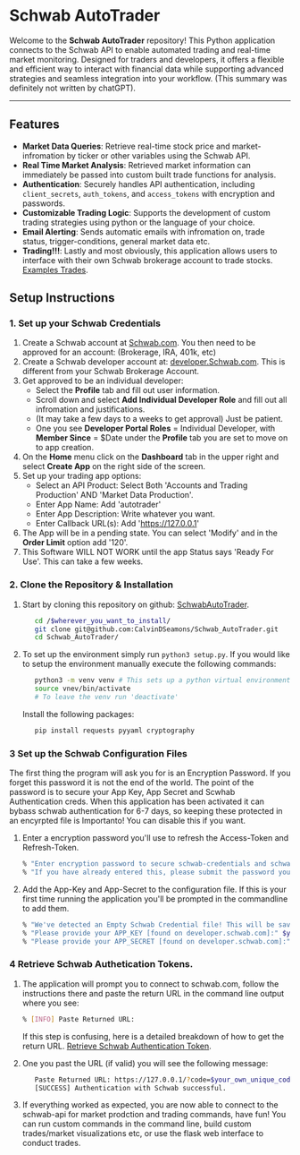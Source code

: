 # Schwab AutoTrader

Welcome to the **Schwab AutoTrader** repository!  This Python application connects to the Schwab API to enable automated trading and real-time market monitoring. Designed for traders and developers, it offers a flexible and efficient way to interact with financial data while supporting advanced strategies and seamless integration into your workflow. (This summary was definitely not written by chatGPT).

---

## Features

- **Market Data Queries**: Retrieve real-time stock price and market-infromation by ticker or other variables using the Schwab API.
- **Real Time Market Analysis**: Retrieved market information can immediately be passed into custom built trade functions for analysis.
- **Authentication**: Securely handles API authentication, including `client_secrets`, `auth_tokens`, and `access_tokens` with encryption and passwords.
- **Customizable Trading Logic**: Supports the development of custom trading strategies using python or the language of your choice.
- **Email Alerting**: Sends automatic emails with infromation on, trade status, trigger-conditions, general market data etc. 
- **Trading!!!**: Lastly and most obviously, this application allows users to interface with their own Schwab brokerage account to trade stocks. [Examples Trades](docs/orderform.md).

## Setup Instructions

### 1. Set up your Schwab Credentials 
 1) Create a Schwab account at [Schwab.com](https://www.schwab.com/client-home). You then need to be approved for an account: (Brokerage, IRA, 401k, etc)
 2) Create a Schwab developer account at: [developer.Schwab.com](https://developer.schwab.com). This is different from your Schwab Brokerage Account.
 3) Get approved to be an individual developer:
    * Select the **Profile** tab and fill out user information. 
    * Scroll down and select **Add Individual Developer Role** and fill out all infromation and justifications. 
    * (It may take a few days to a weeks to get approval) Just be patient. 
    * One you see **Developer Portal Roles** = Individual Developer, with **Member Since** = $Date under the **Profile** tab you are set to move on to app creation.  
 4) On the **Home** menu click on the **Dashboard** tab in the upper right and select **Create App** on the right side of the screen.
 5) Set up your trading app options:
    * Select an API Product: Select Both 'Accounts and Trading Production' AND 'Market Data Production'. 
    * Enter App Name: Add 'autotrader'
    * Enter App Description: Write whatever you want.
    * Enter Callback URL(s): Add 'https://127.0.0.1'
 6) The App will be in a pending state. You can select 'Modify' and in the **Order Limit** option add '120'. 
 7) This Software WILL NOT WORK until the app Status says 'Ready For Use'. This can take a few weeks. 



### 2. Clone the Repository & Installation
   1) Start by cloning this repository on github: [SchwabAutoTrader](https://github.com/CalvinDSeamons/Schwab_AutoTrader.git).

      ```bash
         cd /$wherever_you_want_to_install/
         git clone git@github.com:CalvinDSeamons/Schwab_AutoTrader.git
         cd Schwab_AutoTrader/
      ```
   2) To set up the environment simply run ```python3 setup.py```.
      If you would like to setup the environment manually execute the following commands:
      ```bash
         python3 -m venv venv # This sets up a python virtual environment
         source vnev/bin/activate
         # To leave the venv run 'deactivate'
      ```
      Install the following packages:
      ```bash
         pip install requests pyyaml cryptography 
      ```

### 3 Set up the Schwab Configuration Files
   The first thing the program will ask you for is an Encryption Password. If you forget this password it is not the end of the world. The point of the password is to secure your App Key, App Secret and Scwhab Authentication creds.
   When this application has been activated it can bybass schwab authentication for 6-7 days, so keeping these protected in an encyrpted file is Importanto! You can disable this if you want. 
   1) Enter a encryption password you'll use to refresh the Access-Token and Refresh-Token.
      ```bash
      % "Enter encryption password to secure schwab-credentials and schwab-tokens."
      % "If you have already entered this, please submit the password you set:" $Your_password
      ```
   2) Add the App-Key and App-Secret to the configuration file. If this is your first time running the application you'll be prompted in the commandline to add them.
      ```bash
      % "We've detected an Empty Schwab Credential file! This will be saved in an encryped file at ~/.schwab_auto_trader/schwab-credentials.yaml"
      % "Please provide your APP_KEY [found on developer.schwab.com]:" $your_app_key
      % "Please provide your APP_SECRET [found on developer.schwab.com]:" $your_app_secret
      ```

### 4 Retrieve Schwab Authetication Tokens. 
   1) The application will prompt you to connect to schwab.com, follow the instructions there and paste the return URL in the command line output where you see: 
      ```bash
      % [INFO] Paste Returned URL:
      ```
      If this step is confusing, here is a detailed breakdown of how to get the return URL. [Retrieve Schwab Authentication Token](docs/schwab-authentication.md).

   2) One you past the URL (if valid) you will see the following message: 
      ```bash
         Paste Returned URL: https://127.0.0.1/?code=$your_own_unique_code&session=$your_own_unique_session
         [SUCCESS] Authentication with Schwab successful.
      ```
   3) If everything worked as expected, you are now able to connect to the schwab-api for market prodction and trading commands, have fun!
      You can run custom commands in the command line, build custom trades/market visualizations etc, or use the flask web interface to conduct trades. 
